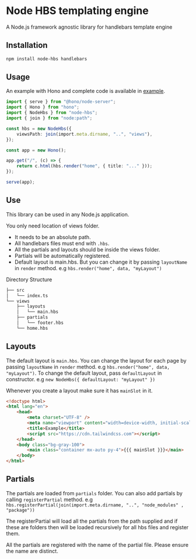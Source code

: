 # Node HBS templating engine

A Node.js framework agnostic library for handlebars template engine

## Installation

```bash
npm install node-hbs handlebars
```

## Usage

An example with Hono and complete code is available in [example](https://github.com/siddiquipro/node-hbs/tree/main/example).

```ts
import { serve } from "@hono/node-server";
import { Hono } from "hono";
import { NodeHbs } from "node-hbs";
import { join } from "node:path";

const hbs = new NodeHbs({
	viewsPath: join(import.meta.dirname, "..", "views"),
});

const app = new Hono();

app.get("/", (c) => {
	return c.html(hbs.render("home", { title: "..." }));
});

serve(app);
```

## Use

This library can be used in any Node.js application.

You only need location of views folder.

- It needs to be an absolute path.
- All handlebars files must end with `.hbs`.
- All the partials and layouts should be inside the views folder.
- Partials will be automatically registered.
- Default layout is main.hbs. But you can change it by passing `layoutName` in `render` method. e.g `hbs.render("home", data, "myLayout")`

Directory Structure

```bash
├── src
│   └── index.ts
└── views
    ├── layouts
    │   └── main.hbs
    ├── partials
    │   └── footer.hbs
    └── home.hbs
```

## Layouts

The default layout is `main.hbs`. You can change the layout for each page by passing `layoutName` in `render` method. e.g `hbs.render("home", data, "myLayout")`. To change the default layout, pass `defaultLayout` in constructor. e.g `new NodeHbs({ defaultLayout: "myLayout" })`

Whenever you create a layout make sure it has `mainSlot` in it.

```html
<!doctype html>
<html lang="en">
	<head>
		<meta charset="UTF-8" />
		<meta name="viewport" content="width=device-width, initial-scale=1.0" />
		<title>Example</title>
		<script src="https://cdn.tailwindcss.com"></script>
	</head>
	<body class="bg-gray-100">
		<main class="container mx-auto py-4">{{{ mainSlot }}}</main>
	</body>
</html>

```

## Partials

The partials are loaded from `partials` folder. You can also add partials by calling `registerPartial` method. e.g `hbs.registerPartial(join(import.meta.dirname, "..", "node_modules" , "package"))`

The registerPartial will load all the partials from the path supplied and if these are folders then will be loaded recursively for all hbs files and register them.

All the partials are registered with the name of the partial file. Please ensure the name are distinct.
